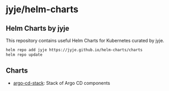 # jyje/helm-charts

## Helm Charts by jyje

This repository contains useful Helm Charts for Kubernetes curated by jyje.

```sh
helm repo add jyje https://jyje.github.io/helm-charts/charts
helm repo update
```

## Charts

- [argo-cd-stack](argo-cd-stack/readme.md): Stack of Argo CD components
